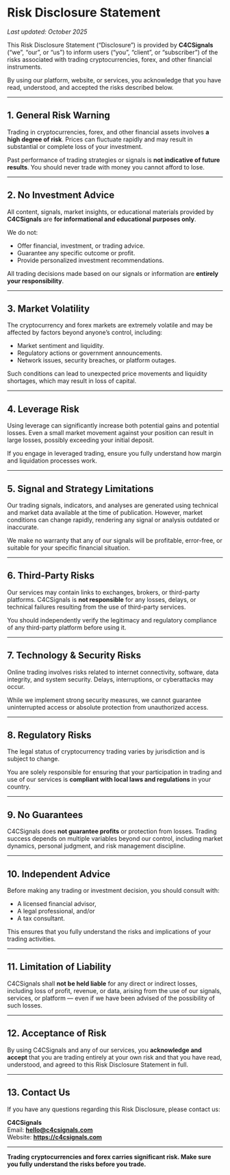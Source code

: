 # Risk Disclosure Statement  
_Last updated: October 2025_

This Risk Disclosure Statement (“Disclosure”) is provided by **C4CSignals** (“we”, “our”, or “us”) to inform users (“you”, “client”, or “subscriber”) of the risks associated with trading cryptocurrencies, forex, and other financial instruments.  

By using our platform, website, or services, you acknowledge that you have read, understood, and accepted the risks described below.

---

## 1. General Risk Warning  

Trading in cryptocurrencies, forex, and other financial assets involves **a high degree of risk**. Prices can fluctuate rapidly and may result in substantial or complete loss of your investment.  

Past performance of trading strategies or signals is **not indicative of future results**. You should never trade with money you cannot afford to lose.

---

## 2. No Investment Advice  

All content, signals, market insights, or educational materials provided by **C4CSignals** are **for informational and educational purposes only**.  

We do not:  
- Offer financial, investment, or trading advice.  
- Guarantee any specific outcome or profit.  
- Provide personalized investment recommendations.  

All trading decisions made based on our signals or information are **entirely your responsibility**.

---

## 3. Market Volatility  

The cryptocurrency and forex markets are extremely volatile and may be affected by factors beyond anyone’s control, including:  
- Market sentiment and liquidity.  
- Regulatory actions or government announcements.  
- Network issues, security breaches, or platform outages.  

Such conditions can lead to unexpected price movements and liquidity shortages, which may result in loss of capital.

---

## 4. Leverage Risk  

Using leverage can significantly increase both potential gains and potential losses. Even a small market movement against your position can result in large losses, possibly exceeding your initial deposit.  

If you engage in leveraged trading, ensure you fully understand how margin and liquidation processes work.

---

## 5. Signal and Strategy Limitations  

Our trading signals, indicators, and analyses are generated using technical and market data available at the time of publication. However, market conditions can change rapidly, rendering any signal or analysis outdated or inaccurate.  

We make no warranty that any of our signals will be profitable, error-free, or suitable for your specific financial situation.

---

## 6. Third-Party Risks  

Our services may contain links to exchanges, brokers, or third-party platforms. C4CSignals is **not responsible** for any losses, delays, or technical failures resulting from the use of third-party services.  

You should independently verify the legitimacy and regulatory compliance of any third-party platform before using it.

---

## 7. Technology & Security Risks  

Online trading involves risks related to internet connectivity, software, data integrity, and system security. Delays, interruptions, or cyberattacks may occur.  

While we implement strong security measures, we cannot guarantee uninterrupted access or absolute protection from unauthorized access.

---

## 8. Regulatory Risks  

The legal status of cryptocurrency trading varies by jurisdiction and is subject to change.  

You are solely responsible for ensuring that your participation in trading and use of our services is **compliant with local laws and regulations** in your country.

---

## 9. No Guarantees  

C4CSignals does **not guarantee profits** or protection from losses. Trading success depends on multiple variables beyond our control, including market dynamics, personal judgment, and risk management discipline.

---

## 10. Independent Advice  

Before making any trading or investment decision, you should consult with:  
- A licensed financial advisor,  
- A legal professional, and/or  
- A tax consultant.  

This ensures that you fully understand the risks and implications of your trading activities.

---

## 11. Limitation of Liability  

C4CSignals shall **not be held liable** for any direct or indirect losses, including loss of profit, revenue, or data, arising from the use of our signals, services, or platform — even if we have been advised of the possibility of such losses.

---

## 12. Acceptance of Risk  

By using C4CSignals and any of our services, you **acknowledge and accept** that you are trading entirely at your own risk and that you have read, understood, and agreed to this Risk Disclosure Statement in full.

---

## 13. Contact Us  

If you have any questions regarding this Risk Disclosure, please contact us:

**C4CSignals**  
Email: **hello@c4csignals.com**  
Website: **https://c4csignals.com**

---

**Trading cryptocurrencies and forex carries significant risk. Make sure you fully understand the risks before you trade.**
